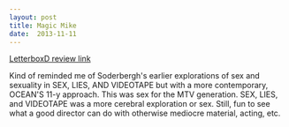 ```yaml
---
layout: post
title: Magic Mike 
date:  2013-11-11 
---
```

 
[LetterboxD review link](http://letterboxd.com/samarthbhaskar/film/magic-mike/)

 Kind of reminded me of Soderbergh's earlier explorations of sex and sexuality in SEX, LIES, AND VIDEOTAPE but with a more contemporary, OCEAN'S 11-y approach. This was sex for the MTV generation. SEX, LIES, and VIDEOTAPE was a more cerebral exploration or sex. Still, fun to see what a good director can do with otherwise mediocre material, acting, etc.
